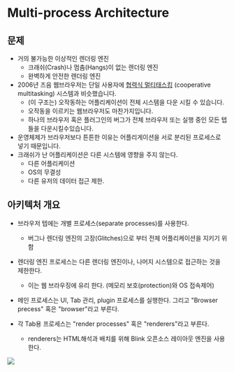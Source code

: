 # Multi-process Architecture
## 문제
* 거의 불가능한 이상적인 렌더링 엔진
  * 크래쉬(Crash)나 멈춤(Hangs)이 없는 렌더링 엔진
  * 완벽하게 안전한 렌더링 엔진
* 2006년 즈음 웹브라우저는 단일 사용자에 [협력식 멀티태스킹](https://en.wikipedia.org/wiki/Cooperative_multitasking) (cooperative multitasking) 시스템과 비슷했습니다. 
  * (이 구조는) 오작동하는 어플리케이션이 전체 시스템을 다운 시킬 수 있습니다. 
  * 오작동을 이르키는 웹브라우저도 마찬가지입니다. 
  * 하나의 브라우저 혹은 플러그인의 버그가 전체 브라우저 또는 실행 중인 모든 텝들을 다운시킬수있습니다.
* 운영체제가 브라우저보다 튼튼한 이유는 어플리게이션을 서로 분리된 프로세스로 넣기 때문입니다. 
* 크래쉬가 난 어플리케이션은 다른 시스템에 영향을 주지 않는다.
  * 다른 어플리케이션
  * OS의 무결성
  * 다른 유저의 데이터 접근 제한.
  
 ## 아키텍처 개요
* 브라우저 텝에는 개별 프로세스(separate processes)를 사용한다. 
  * 버그나 렌더링 엔진의 고장(Glitches)으로 부터 전체 어플리케이션을 지키기 위함
* 렌더링 엔진 프로세스는 다른 렌더링 엔진이나, 나머지 시스템으로 접근하는 것을 제한한다. 
  * 이는 웹 브라우징에 유리 한다. (메모리 보호(protection)와 OS 접속제어)

* 메인 프로세스는 UI, Tab 관리, plugin 프로세스를 실행한다. 그리고 "Browser precess" 혹은 "browser"라고 부른다.
* 각 Tab용 프로세스는 "render processes" 혹은 "renderers"라고 부른다.
  * renderers는 HTML해석과 배치를 위해 Blink 오픈소스 레이아웃 엔진을 사용한다. 
  
 ![](https://www.chromium.org/_/rsrc/1220197832277/developers/design-documents/multi-process-architecture/arch.png)
